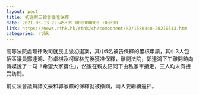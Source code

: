 ```yaml
---
layout: post
title: 初選案三被告獲准保釋　
date: 2021-03-13 22:45:09.000000000 +08:00
link: https://news.rthk.hk/rthk/ch/component/k2/1580440-20210313.htm
categories: rthk
---
```


高等法院處理律政司就民主派初選案，其中5名被告保釋的覆核申請，其中3人包括區議員鄭達鴻、彭卓棋及柯耀林先後獲准保釋，離開法院，鄭達鴻下午離開時向傳媒說了一句「希望大家撐住」，然後在親友陪同下由私家車接走，三人均未有接受訪問。

前立法會議員譚文豪和郭家麒的保釋就被撤銷，兩人要繼續還押。
